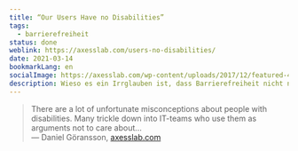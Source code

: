 ```yaml
---
title: “Our Users Have no Disabilities”
tags:
  - barrierefreiheit
status: done
weblink: https://axesslab.com/users-no-disabilities/
date: 2021-03-14
bookmarkLang: en
socialImage: https://axesslab.com/wp-content/uploads/2017/12/featured-400x400.png
description: Wieso es ein Irrglauben ist, dass Barrierefreiheit nicht nötig ist, wird hier etwas beleuchtet.
---
```

<blockquote>There are a lot of unfortunate misconceptions about people with disabilities. Many trickle down into IT-teams who use them as arguments not to care about…<footer>— Daniel Göransson, <a href="https://axesslab.com/users-no-disabilities/">axesslab.com</a></footer></blockquote>
